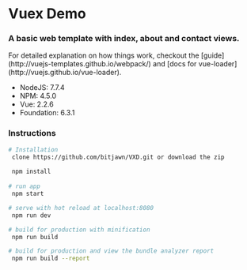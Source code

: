# Vuex Demo
<h3>A basic web template with index, about and contact views.</h3>

<p>For detailed explanation on how things work, checkout the [guide](http://vuejs-templates.github.io/webpack/) and [docs for vue-loader](http://vuejs.github.io/vue-loader).</p>

<ul>
    <li>NodeJS: 7.7.4</li>
    <li>NPM: 4.5.0</li>
    <li>Vue: 2.2.6</li>
    <li>Foundation: 6.3.1</li>
</ul>

<h3>Instructions</h3>

```bash
# Installation
 clone https://github.com/bitjawn/VXD.git or download the zip
 
 npm install
 
# run app
 npm start

# serve with hot reload at localhost:8080
 npm run dev

# build for production with minification
 npm run build

# build for production and view the bundle analyzer report
 npm run build --report
```
